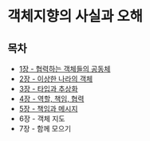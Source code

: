 # 객체지향의 사실과 오해

## 목차

- [1장 - 협력하는 객체들의 공동체](./contents/chapter01.md)
- [2장 - 이상한 나라의 객체](./contents/chapter02.md)
- [3장 - 타입과 추상화](./contents/chapter03.md)
- [4장 - 역할, 책임, 협력](./contents/chapter04.md)
- [5장 - 책임과 메시지](./contents/chapter05.md)
- 6장 - 객체 지도
- 7장 - 함께 모으기
